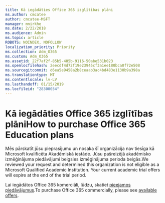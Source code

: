 ```yaml
---
title: Kā iegādāties Office 365 izglītības plāni
ms.author: cmcatee
author: cmcatee-MSFT
manager: mnirkhe
ms.date: 2/22/2018
ms.audience: Admin
ms.topic: article
ROBOTS: NOINDEX, NOFOLLOW
localization_priority: Priority
ms.collection: Adm_O365
ms.custom: Adm_O365
ms.assetid: 22f7af2f-85b5-405b-9116-50abe531b023
ms.openlocfilehash: 2eecdf4d72f19e23945cf3a1ee180bca0f72e508
ms.sourcegitcommit: d6ea5e9458a2b8ceaab3ac4bd483e1130b9a398a
ms.translationtype: MT
ms.contentlocale: lv-LV
ms.lasthandoff: 01/15/2019
ms.locfileid: "28300034"
---
```

# <a name="how-to-purchase-office-365-education-plans"></a><span data-ttu-id="5fb95-102">Kā iegādāties Office 365 izglītības plāni</span><span class="sxs-lookup"><span data-stu-id="5fb95-102">How to purchase Office 365 Education plans</span></span>

<span data-ttu-id="5fb95-p101">Mēs pārskatīt jūsu pieprasījumu un nosaka šī organizācija nav tiesīga kā Microsoft kvalificēta Akadēmiskā iestāde. Jūsu pašreizējā akadēmisko izmēģinājuma piedāvājumi beigsies izmēģinājuma perioda beigās.</span><span class="sxs-lookup"><span data-stu-id="5fb95-p101">We reviewed your request and determined this organization is not eligible as a Microsoft Qualified Academic Institution. Your current academic trial offers will expire at the end of the trial period.</span></span>
  
<span data-ttu-id="5fb95-105">Lai iegādātos Office 365 komerciāli, lūdzu, skatiet [pieejamos piedāvājumus](https://go.microsoft.com/fwlink/p/?linkid=868433).</span><span class="sxs-lookup"><span data-stu-id="5fb95-105">To purchase Office 365 commercially, please see [available offers](https://go.microsoft.com/fwlink/p/?linkid=868433).</span></span>
  

